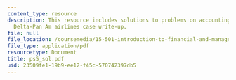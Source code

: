 ```yaml
---
content_type: resource
description: This resource includes solutions to problems on accounting for depreciation,
  Delta-Pan Am airlines case write-up.
file: null
file_location: /coursemedia/15-501-introduction-to-financial-and-managerial-accounting-spring-2004/23509fe119b9ee12f45c570742397db5_ps5_sol.pdf
file_type: application/pdf
resourcetype: Document
title: ps5_sol.pdf
uid: 23509fe1-19b9-ee12-f45c-570742397db5
---
```

